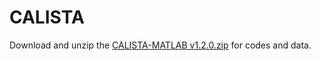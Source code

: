 # CALISTA
Download and unzip the [CALISTA-MATLAB v1.2.0.zip](https://github.com/CABSEL/calista-doc/blob/master/livescripts/Example_10_MOIGNARD_remove_clusters_livescript.html) for codes and data.
